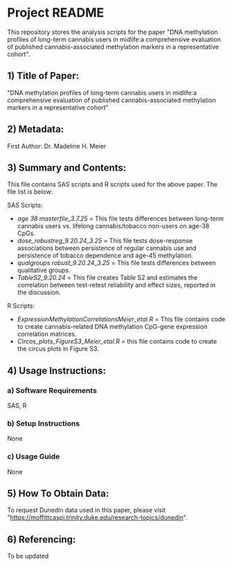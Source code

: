 # Project README

This repository stores the analysis scripts for the paper "DNA methylation profiles of long-term cannabis users in midlife:a comprehensive evaluation of published cannabis-associated methylation markers in a representative cohort".

## 1) Title of Paper: 
"DNA methylation profiles of long-term cannabis users in midlife:a comprehensive evaluation of published cannabis-associated methylation markers in a representative cohort"

## 2) Metadata: 
First Author: Dr. Madeline H. Meier

## 3) Summary and Contents: 
This file contains SAS scripts and R scripts used for the above paper. The file list is below:

SAS Scripts:
- *age 38 masterfile_3.7.25* = This file tests differences between long-term cannabis users vs. lifelong cannabis/tobacco non-users on age-38 CpGs.
- *dose_robustreg_9.20.24_3.25* = This file tests dose-response associations between persistence of regular cannabis use and persistence of tobacco dependence and age-45 methylation.
- *qualgroups robust_9.20.24_3.25* = This file tests differences between qualitative groups.
- *TableS2_9.20.24* = This file creates Table S2 and estimates the correlation between test-retest reliability and effect sizes, reported in the discussion.

R Scripts: 
- *ExpressionMethylationCorrelationsMeier_etal.R* = This file contains code to create cannabis-related DNA methylation CpG-gene expression correlation matrices.
- *Circos_plots_FigureS3_Meier_etal.R* = this file contains code to create the circus plots in Figure S3.

## 4) Usage Instructions: 
### a) Software Requirements
SAS, R

### b) Setup Instructions
None

### c) Usage Guide
None

## 5) How To Obtain Data: 
To request Dunedin data used in this paper, please visit "https://moffittcaspi.trinity.duke.edu/research-topics/dunedin".

## 6) Referencing: 
To be updated
